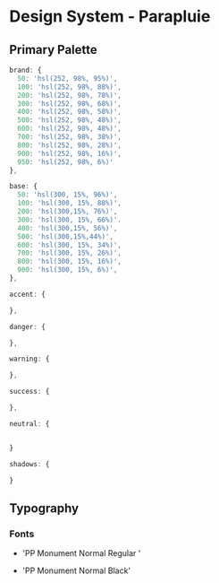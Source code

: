 # Design System - Parapluie

## Primary Palette

```javascript
brand: {
  50: 'hsl(252, 98%, 95%)',
  100: 'hsl(252, 98%, 88%)',
  200: 'hsl(252, 98%, 78%)',
  300: 'hsl(252, 98%, 68%)',
  400: 'hsl(252, 98%, 58%)',
  500: 'hsl(252, 98%, 48%)',
  600: 'hsl(252, 98%, 48%)',
  700: 'hsl(252, 98%, 38%)',
  800: 'hsl(252, 98%, 28%)',
  900: 'hsl(252, 98%, 16%)',
  950: 'hsl(252, 98%, 6%)'
},

base: {
  50: 'hsl(300, 15%, 96%)',
  100: 'hsl(300, 15%, 88%)',
  200: 'hsl(300,15%, 76%)',
  300: 'hsl(300, 15%, 66%)'.
  400: 'hsl(300,15%, 56%)',
  500: 'hsl(300,15%,44%)',
  600: 'hsl(300, 15%, 34%)',
  700: 'hsl(300, 15%, 26%)',
  800: 'hsl(300, 15%, 16%)',
  900: 'hsl(300, 15%, 6%)',
},

accent: {

},

danger: {

},

warning: {

},

success: {

},

neutral: {


}

shadows: {

}


```

## Typography

### Fonts

- 'PP Monument Normal Regular '

- 'PP Monument Normal Black'
